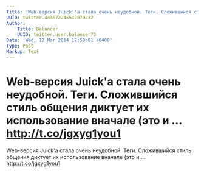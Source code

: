 ```yaml
---
Title: 'Web-версия Juick''а стала очень неудобной. Теги. Сложившийся стиль общения диктует их использование вначале (это и … http://t.co/jgxyg1you1'
UUID: twitter.443672245542879232
Author:
    Title: Balancer
    UUID: twitter.user.balancer73
Date: 'Wed, 12 Mar 2014 12:58:01 +0400'
Type: Post
Markup: Text
---
```


# Web-версия Juick'а стала очень неудобной. Теги. Сложившийся стиль общения диктует их использование вначале (это и … http://t.co/jgxyg1you1

Web-версия Juick'а стала очень неудобной. Теги. Сложившийся
стиль общения диктует их использование вначале (это и …
http://t.co/jgxyg1you1
